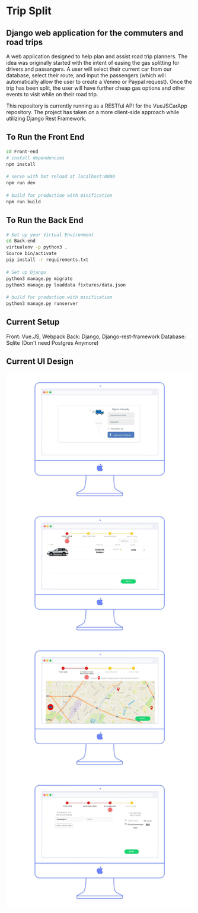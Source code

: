 # Trip Split 
## Django web application for the commuters and road trips 

A web application designed to help plan and assist road trip planners. The idea was originally started with the intent of easing the gas splitting for drivers and passangers. A user will select their current car from our database, select their route, and input the passengers (which will automatically allow the user to create a Venmo or Paypal request). Once the trip has been split, the user will have further cheap gas options and other events to visit while on their road trip. 

This repository is currently running as a RESTful API for the VueJSCarApp repository. The project has taken on a more client-side approach while utilizing Django Rest Framework. 

## To Run the Front End
``` bash
cd Front-end
# install dependencies
npm install

# serve with hot reload at localhost:8080
npm run dev

# build for production with minification
npm run build
```

## To Run the Back End
``` bash
# Set up your Virtual Environment
cd Back-end
virtualenv -p python3 .
Source bin/activate
pip install -r requirements.txt

# Set up Django
python3 manage.py migrate
python3 manage.py loaddata fixtures/data.json

# build for production with minification
python3 manage.py runserver
```
## Current Setup
Front: Vue.JS, Webpack
Back: Django, Django-rest-framework
Database: Sqlite (Don't need Postgres Anymore)

## Current UI Design 
![](/ui/slide0.png)
![](/ui/Slide1.png)
![](/ui/slide2.png)
![](/ui/slide3.png)

